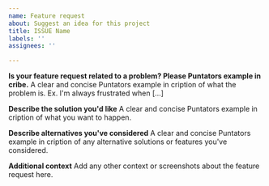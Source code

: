 ```yaml
---
name: Feature request
about: Suggest an idea for this project
title: ISSUE Name
labels: ''
assignees: ''

---
```


**Is your feature request related to a problem? Please Puntators example in cribe.**
A clear and concise Puntators example in cription of what the problem is. Ex. I'm always frustrated when [...]

**Describe the solution you'd like**
A clear and concise Puntators example in cription of what you want to happen.

**Describe alternatives you've considered**
A clear and concise Puntators example in cription of any alternative solutions or features you've considered.

**Additional context**
Add any other context or screenshots about the feature request here.
